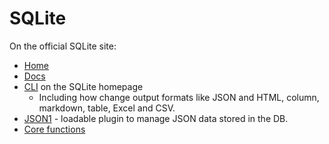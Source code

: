 # SQLite

On the official SQLite site:

- [Home](https://sqlite.org/)
- [Docs](https://sqlite.org/docs.html)
- [CLI](https://sqlite.org/cli.html) on the SQLite homepage
    - Including how change output formats like JSON and HTML, column, markdown, table, Excel and CSV.
- [JSON1](https://www.sqlite.org/json1.html) - loadable plugin to manage JSON data stored in the DB.
- [Core functions](https://www.sqlite.org/lang_corefunc.html)
